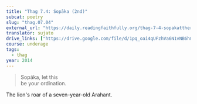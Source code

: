 ```yaml
---
title: "Thag 7.4: Sopāka (2nd)"
subcat: poetry
slug: "thag.07.04"
external_url: "https://daily.readingfaithfully.org/thag-7-4-sopakattheragatha-sopaka-2nd/"
translator: sujato
drive_links: ["https://drive.google.com/file/d/1pq_oai4qUFzhVa6N1vNB6hmZsnY0BcWO/view?usp=drivesdk"]
course: underage
tags:
  - thag
year: 2014
---
```


> Sopāka, let this  
be your ordination.

The lion's roar of a seven-year-old Arahant.
